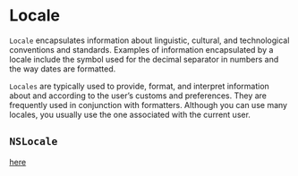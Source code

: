 # Locale

`Locale` encapsulates information about linguistic, cultural, and technological
conventions and standards. Examples of information encapsulated by a locale
include the symbol used for the decimal separator in numbers and the way dates
are formatted.

`Locales` are typically used to provide, format, and interpret information about
and according to the user’s customs and preferences. They are frequently used in
conjunction with formatters. Although you can use many locales, you usually use
the one associated with the current user.

## `NSLocale`
[here](http://nshipster.com/nslocale/)
